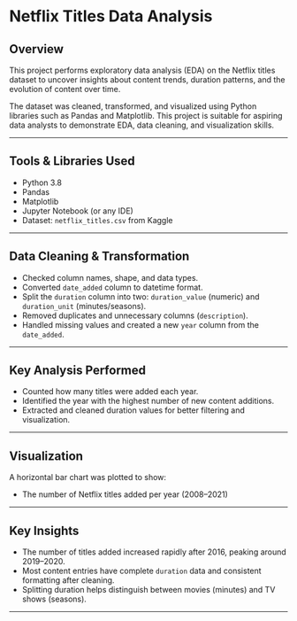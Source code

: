# Netflix Titles Data Analysis

##  Overview
This project performs exploratory data analysis (EDA) on the Netflix titles dataset to uncover insights about content trends, duration patterns, and the evolution of content over time.

The dataset was cleaned, transformed, and visualized using Python libraries such as Pandas and Matplotlib. This project is suitable for aspiring data analysts to demonstrate EDA, data cleaning, and visualization skills.

---

## Tools & Libraries Used
- Python 3.8
- Pandas
- Matplotlib
- Jupyter Notebook (or any IDE)
- Dataset: `netflix_titles.csv` from Kaggle

---

##  Data Cleaning & Transformation
- Checked column names, shape, and data types.
- Converted `date_added` column to datetime format.
- Split the `duration` column into two: `duration_value` (numeric) and `duration_unit` (minutes/seasons).
- Removed duplicates and unnecessary columns (`description`).
- Handled missing values and created a new `year` column from the `date_added`.

---

##  Key Analysis Performed
- Counted how many titles were added each year.
- Identified the year with the highest number of new content additions.
- Extracted and cleaned duration values for better filtering and visualization.

---

## Visualization
A horizontal bar chart was plotted to show:
-  The number of Netflix titles added per year (2008–2021)

---

## Key Insights
- The number of titles added increased rapidly after 2016, peaking around 2019–2020.
- Most content entries have complete `duration` data and consistent formatting after cleaning.
- Splitting duration helps distinguish between movies (minutes) and TV shows (seasons).

---

